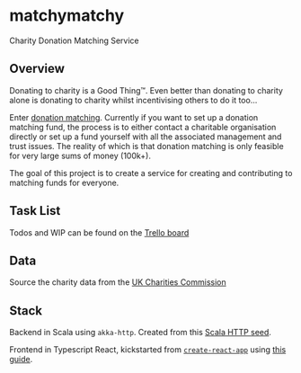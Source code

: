 # matchymatchy

Charity Donation Matching Service

## Overview

Donating to charity is a Good Thing™. Even better than donating to charity alone is donating to charity whilst incentivising others to do it too...

Enter [donation matching](https://en.wikipedia.org/wiki/Matching_funds). Currently if you want to set up a donation matching fund, the process is to either contact a charitable organisation directly or set up a fund yourself with all the associated management and trust issues. The reality of which is that donation matching is only feasible for very large sums of money (100k+).

The goal of this project is to create a service for creating and contributing to matching funds for everyone.

## Task List

Todos and WIP can be found on the [Trello board](https://trello.com/b/inY6VuaN/matchymatchy)

## Data

Source the charity data from the [UK Charities Commission](http://data.charitycommission.gov.uk/)

## Stack

Backend in Scala using `akka-http`. Created from this [Scala HTTP seed](https://github.com/yeghishe/minimal-scala-akka-http-seed.g8).

Frontend in Typescript React, kickstarted from [`create-react-app`](https://github.com/facebook/create-react-app) using [this guide](https://github.com/Microsoft/TypeScript-React-Starter).
